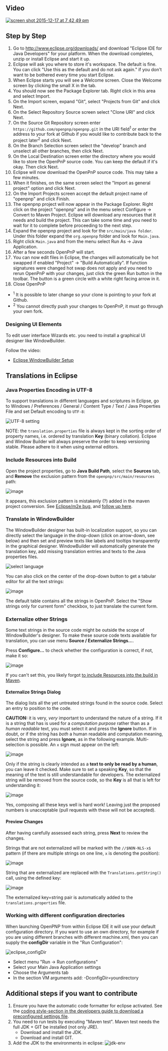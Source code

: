 ## Video

[![screen shot 2015-12-17 at 7 42 49 pm](https://cloud.githubusercontent.com/assets/1182323/11888779/72454a3a-a4f6-11e5-9907-725518ad7c02.png)](https://www.youtube.com/watch?v=Ml03yALid10)

## Step by Step

1. Go to http://www.eclipse.org/downloads/ and download "Eclipse IDE for Java Developers" for your platform. When the download completes, unzip or install Eclipse and start it up.
2. Eclipse will ask you where to store it's workspace. The default is fine. You can click "Use this as the default and do not ask again." if you don't want to be bothered every time you start Eclipse.
3. When Eclipse starts you will see a Welcome screen. Close the Welcome screen by clicking the small X in the tab.
4. You should now see the Package Explorer tab. Right click in this area and select Import.
5. On the Import screen, expand "Git", select "Projects from Git" and click Next.
6. On the Select Repository Source screen select "Clone URI" and click Next.
7. On the Source Git Repository screen enter `https://github.com/openpnp/openpnp.git` in the URI field<sup>1</sup> or enter the address to your fork at Github if you would like to contribute back to the project later<sup>2</sup> and click Next.
8. On the Branch Selection screen select the "develop" branch and unselect all other branches, then click Next.
9. On the Local Destination screen enter the directory where you would like to store the OpenPnP source code. You can keep the default if it's okay. Then click Next.
10. Eclipse will now download the OpenPnP source code. This may take a few minutes.
11. When it finishes, on the same screen select the "Import as general project" option and click Next.
12. On the Import Projects screen accept the default project name of "openpnp" and click Finish.
13. The openpnp project will now appear in the Package Explorer. Right click on the project "openpnp" and in the menu select Configure -> Convert to Maven Project. Eclipse will download any resources that it needs and build the project. This can take some time and you need to wait for it to complete before proceeding to the next step. 
14. Expand the openpnp project and look for the `src/main/java folder`. Under this folder expand the `org.openpnp` folder and look for `Main.java`.
15. Right click `Main.java` and from the menu select Run As -> Java Application.
16. After a few seconds OpenPnP will start.
17. You can now edit files in Eclipse, the changes will automatically be hot swapped if enabled "Project" -> "Build Automatically". If function signatures were changed hot swap does not apply and you need to rerun OpenPnP with your changes, just click the green Run button in the toolbar. The button is a green circle with a white right facing arrow in it.
18. Close OpenPnP
* <sup>1</sup> It is possible to later change so your clone is pointing to your fork at Github.
* <sup>2</sup> You cannot directly push your changes to OpenPnP, it must go through your own fork.

### Designing UI Elements
To edit user interface Wizards etc. you need to install a graphical UI designer like WindowBuilder.

Follow the video:
- [Eclipse WindowBuilder Setup](https://youtu.be/bOiI6bGpINY)

## Translations in Eclipse

### Java Properties Encoding in UTF-8

To support translations in different languages and scriptures in Eclipse, go to Windows / Preferences / General / Content Type / Text / Java Properties File and set Default encoding to `UTF-8`:

![UTF-8 setting](https://user-images.githubusercontent.com/9963310/205128585-a3a652f0-099f-414f-918c-04ac4b1171d8.png)

NOTE: the `translation.properties` file is always kept in the sorting order of property names, i.e. ordered by translation **Key** (binary collation). Eclipse and Window Builder will always preserve the order to keep versioning stable. Please adhere to it when using external editors.

### Include Resources into Build

Open the project properties, go to **Java Build Path**, select the **Sources** tab, and **Remove** the exclusion pattern from the `openpnp/src/main/resources` path:

![image](https://user-images.githubusercontent.com/9963310/205499213-172562d4-751b-4d4f-8113-9852f7b8748d.png)

It appears, this exclusion pattern is mistakenly (?) added in the maven project conversion. See [Eclipse/m2e bug](https://bugs.eclipse.org/bugs/show_bug.cgi?id=369296), and [follow up here](https://github.com/eclipse-m2e/m2e-core/issues/139).

### Translate in WindowBuilder

The WindowBuilder designer has built-in localization support, so you can directly select the language in the drop-down (click on arrow-down, see below) and then set and preview texts like labels and tooltips transparently in the graphical designer. WindowBuilder will automatically generate the translation key, add missing translation entries and texts to the Java properties files.

![select language](https://user-images.githubusercontent.com/9963310/205491644-3687cbe9-cf98-44cb-ba7c-e9da8e5e1981.png)

You can also click on the center of the drop-down button to get a tabular editor for all the text strings:

![image](https://user-images.githubusercontent.com/9963310/205493808-56053e4d-a22c-439f-8f89-5e00ba5b499c.png)

The default table contains all the strings in OpenPnP. Select the "Show strings only for current form" checkbox, to just translate the current form.

### Externalize other Strings

Some text strings in the source code might be outside the scope of WindowBuilder's designer. To make these source code texts available for translation, you can use menu **Source / Externalize Strings...**. 

Press **Configure...** to check whether the configuration is correct, if not, make it so:

![image](https://user-images.githubusercontent.com/9963310/205495114-7d3b7c41-15a7-41ea-8614-17a38d60d195.png)

If you can't set this, you likely forgot [to include Resources into the build in Maven](#include-resources-into-build).

#### Externalize Strings Dialog

The dialog lists all the yet untreated strings found in the source code. Select an entry to position to the code.

**CAUTION:** it is very, _very_ important to understand the nature of a string. If it is a string that has is used for a _computation purpose_ rather than as a _human readable_ text, you must select it and press the **Ignore** button. If in doubt, or if the string has _both_ a human readable and computation meaning, select the string and press **Ignore**, as in the following example. Multi-selection is possible. An `x` sign must appear on the left:

![image](https://user-images.githubusercontent.com/9963310/205495428-20cae7e7-2ed9-49e2-8edb-9c7f2a2e51a0.png)

Only if the string is clearly intended as a **text to only be read by a human**, you can leave it checked. Make sure to set a speaking **Key**, so that the meaning of the text is still understandable for developers. The externalized string will be removed from the source code, so the **Key** is all that is left for understanding it:

![image](https://user-images.githubusercontent.com/9963310/205496316-33658b56-931a-4aed-85ee-b42118d8e964.png)

Yes, composing all these keys well is hard work! Leaving just the proposed numbers is unacceptable (pull requests with these will not be accepted). 

#### Preview Changes

After having carefully assessed each string, press **Next** to review the changes. 

Strings that are not externalized will be marked with the `//$NON-NLS-x$` pattern (if there are multiple strings on one line, `x` is denoting the position): 

![image](https://user-images.githubusercontent.com/9963310/205496468-06466ef8-5b4a-41d4-8413-700785ada917.png)

String that are externalized are replaced with the `Translations.getString()` call, using the defined key:

![image](https://user-images.githubusercontent.com/9963310/205496447-8f6da8ca-22fb-4f72-8ce4-d2a2f5a90fa2.png)

The externalized key=string pair is automatically added to the `translations.properties` file. 

### Working with different configuration directories

When launching OpenPNP from within Eclipse IDE it will use your default configuration directory.
If you want to use an own directory, for example if you are using different branches with different machine.xml, then you can supply the **configDir** variable in the "Run Configuration":

![eclipse_configDir](https://user-images.githubusercontent.com/11256235/90951519-ff069600-e45b-11ea-90e3-b6bf13bd6caf.png)

* Select menu "Run -> Run configurations"
* Select your Main Java Application settings
* Choose the Arguments tab
* In the section VM arguments add: -DconfigDir=yourdirectory

## Additional steps if you want to contribute
1. Ensure you have the automatic code formatter for eclipse activated. See the [coding style-section in the developers guide to download a preconfigured settings file](https://github.com/openpnp/openpnp/wiki/Developers-Guide#coding-style).
2. You need to run tests by executing "Maven test". Maven test needs the full JDK + GIT be installed (not only JRE).
    * Download and install the JDK.
    * Download and install GIT.
5. Add the JDK to the environments in eclipse:
![jdk-env](https://user-images.githubusercontent.com/3868450/51134165-166cae80-1837-11e9-933e-2a6fbf1301ac.PNG)

